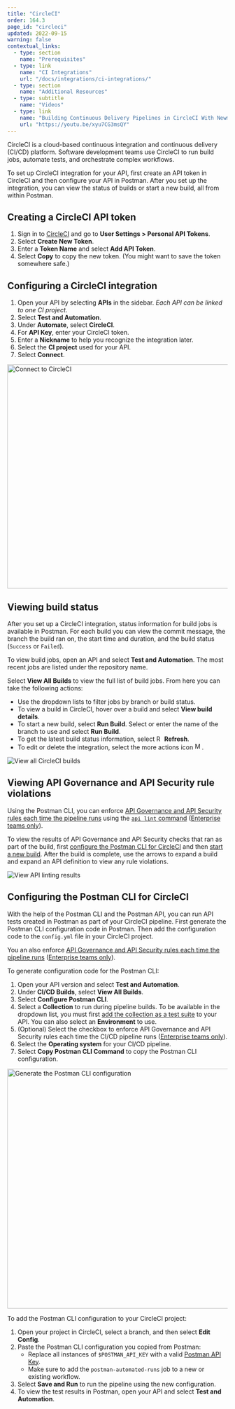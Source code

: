 ```yaml
---
title: "CircleCI"
order: 164.3
page_id: "circleci"
updated: 2022-09-15
warning: false
contextual_links:
  - type: section
    name: "Prerequisites"
  - type: link
    name: "CI Integrations"
    url: "/docs/integrations/ci-integrations/"
  - type: section
    name: "Additional Resources"
  - type: subtitle
    name: "Videos"
  - type: link
    name: "Building Continuous Delivery Pipelines in CircleCI With Newman"
    url: "https://youtu.be/xyu7CG3msQY"
---
```


CircleCI is a cloud-based continuous integration and continuous delivery (CI/CD) platform. Software development teams use CircleCI to run build jobs, automate tests, and orchestrate complex workflows.

To set up CircleCI integration for your API, first create an API token in CircleCI and then configure your API in Postman. After you set up the integration, you can view the status of builds or start a new build, all from within Postman.

## Creating a CircleCI API token

1. Sign in to [CircleCI](https://app.circleci.com/settings/user/tokens) and go to **User Settings > Personal API Tokens**.
1. Select **Create New Token**.
1. Enter a **Token Name** and select **Add API Token**.
1. Select **Copy** to copy the new token. (You might want to save the token somewhere safe.)

## Configuring a CircleCI integration

1. Open your API by selecting **APIs** in the sidebar. *Each API can be linked to one CI project*.
1. Select **Test and Automation**.
1. Under **Automate**, select **CircleCI**.
1. For **API Key**, enter your CircleCI token.
1. Enter a **Nickname** to help you recognize the integration later.
1. Select the **CI project** used for your API.
1. Select **Connect**.

<img alt="Connect to CircleCI" src="https://assets.postman.com/postman-docs/circleci-connect-project-v9-15.jpg" width="512px">

## Viewing build status

After you set up a CircleCI integration, status information for build jobs is available in Postman. For each build you can view the commit message, the branch the build ran on, the start time and duration, and the build status (`Success` or `Failed`).

To view build jobs, open an API and select **Test and Automation**. The most recent jobs are listed under the repository name.

Select **View All Builds** to view the full list of build jobs. From here you can take the following actions:

* Use the dropdown lists to filter jobs by branch or build status.
* To view a build in CircleCI, hover over a build and select **View build details**.
* To start a new build, select **Run Build**. Select or enter the name of the branch to use and select **Run Build**.
* To get the latest build status information, select <img alt="Refresh icon" src="https://assets.postman.com/postman-docs/icon-refresh-v9-5.jpg#icon" width="14px"> **Refresh**.
* To edit or delete the integration, select the more actions icon <img alt="More actions icon" src="https://assets.postman.com/postman-docs/icon-more-actions-v9.jpg#icon" width="16px">.

<img alt="View all CircleCI builds" src="https://assets.postman.com/postman-docs/v10/collection-runs-v10-2.jpg">

## Viewing API Governance and API Security rule violations

Using the Postman CLI, you can enforce [API Governance and API Security rules each time the pipeline runs](/docs/api-governance/api-definition/api-definition-warnings/#tracking-governance-and-security-rule-violations-in-cicd) using the [`api lint` command](/docs/postman-cli/postman-cli-options/#governance-and-security) ([Enterprise teams only](https://www.postman.com/pricing/)).

To view the results of API Governance and API Security checks that ran as part of the build, first [configure the Postman CLI for CircleCI](#configuring-the-postman-cli-for-circleci) and then [start a new build](#viewing-build-status). After the build is complete, use the arrows to expand a build and expand an API definition to view any rule violations.

<img alt="View API linting results" src="https://assets.postman.com/postman-docs/v10/collection-runs-v10-2.jpg">

## Configuring the Postman CLI for CircleCI

With the help of the Postman CLI and the Postman API, you can run API tests created in Postman as part of your CircleCI pipeline. First generate the Postman CLI configuration code in Postman. Then add the configuration code to the `config.yml` file in your CircleCI project.

You an also enforce [API Governance and API Security rules each time the pipeline runs](/docs/api-governance/api-definition/api-definition-warnings/#tracking-governance-and-security-rule-violations-in-cicd) ([Enterprise teams only](https://www.postman.com/pricing/)).

To generate configuration code for the Postman CLI:

1. Open your API version and select **Test and Automation**.
1. Under **CI/CD Builds**, select **View All Builds**.
1. Select **Configure Postman CLI**.
1. Select a **Collection** to run during pipeline builds. To be available in the dropdown list, you must first [add the collection as a test suite](/docs/designing-and-developing-your-api/testing-an-api/#adding-tests) to your API. You can also select an **Environment** to use.
1. (Optional) Select the checkbox to enforce API Governance and API Security rules each time the CI/CD pipeline runs ([Enterprise teams only](https://www.postman.com/pricing/)).
1. Select the **Operating system** for your CI/CD pipeline.
1. Select **Copy Postman CLI Command** to copy the Postman CLI configuration.

<img alt="Generate the Postman CLI configuration" src="https://assets.postman.com/postman-docs/v10/generate-postman-cli-v10-2.jpg" width="548px">

To add the Postman CLI configuration to your CircleCI project:

1. Open your project in CircleCI, select a branch, and then select **Edit Config**.
1. Paste the Postman CLI configuration you copied from Postman:
    * Replace all instances of `$POSTMAN_API_KEY` with a valid [Postman API Key](/docs/developer/intro-api/#generating-a-postman-api-key).
    * Make sure to add the `postman-automated-runs` job to a new or existing workflow.
1. Select **Save and Run** to run the pipeline using the new configuration.
1. To view the test results in Postman, open your API and select **Test and Automation**.
